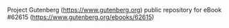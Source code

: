 Project Gutenberg (https://www.gutenberg.org) public repository for eBook #62615 (https://www.gutenberg.org/ebooks/62615)
